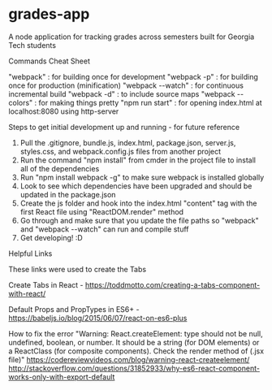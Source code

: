 # grades-app
A node application for tracking grades across semesters built for Georgia Tech students

Commands Cheat Sheet

"webpack" : for building once for development 
"webpack -p" : for building once for production (minification) 
"webpack --watch" : for continuous incremental build 
"webpack -d" : to include source maps 
"webpack --colors" : for making things pretty
"npm run start" : for opening index.html at localhost:8080 using http-server

Steps to get initial development up and running - for future reference

1. Pull the .gitignore, bundle.js, index.html, package.json, server.js, styles.css, and webpack.config.js files from another project
2. Run the command "npm install" from cmder in the project file to install all of the dependencies
3. Run "npm install webpack -g" to make sure webpack is installed globally
4. Look to see which dependencies have been upgraded and should be updated in the package.json
5. Create the js folder and hook into the index.html "content" tag with the first React file using "ReactDOM.render" method
6. Go through and make sure that you update the file paths so "webpack" and "webpack --watch" can run and compile stuff
7. Get developing! :D

Helpful Links

These links were used to create the Tabs

Create Tabs in React - https://toddmotto.com/creating-a-tabs-component-with-react/

Default Props and PropTypes in ES6+ - https://babeljs.io/blog/2015/06/07/react-on-es6-plus

How to fix the error "Warning: React.createElement: type should not be null, undefined, boolean, or number. It should be a string (for DOM elements) or a ReactClass (for composite components). Check the render method of (.jsx file)"
https://codereviewvideos.com/blog/warning-react-createelement/
http://stackoverflow.com/questions/31852933/why-es6-react-component-works-only-with-export-default